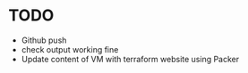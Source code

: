 # TODO

* Github push
* check output working fine
* Update content of VM with terraform website using Packer
